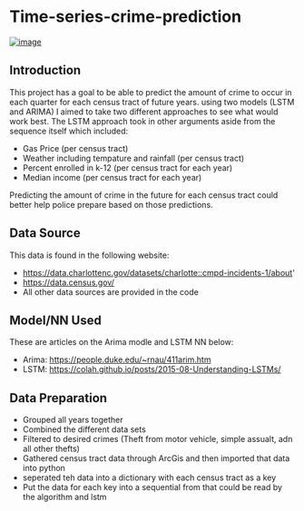 # Time-series-crime-prediction
[![image](https://github.com/dmayall/Human-Trafficking-Analysis/assets/108638892/140d4fca-4a91-4930-ae95-2860b7a611fd)](https://time-series-crime-prediction.streamlit.app/)
## Introduction
This project has a goal to be able to predict the amount of crime to occur in each quarter for each census tract of future years. using two models (LSTM and ARIMA) I aimed to take two different approaches to see what would work best. The LSTM approach took in other arguments aside from the sequence itself which included:

- Gas Price (per census tract)
- Weather including tempature and rainfall (per census tract)
- Percent enrolled in k-12 (per census tract for each year)
- Median income (per census tract for each year) 

Predicting the amount of crime in the future for each census tract could better help police prepare based on those predictions. 

## Data Source
This data is found in the following website:
- https://data.charlottenc.gov/datasets/charlotte::cmpd-incidents-1/about'
- https://data.census.gov/
- All other data sources are provided in the code

## Model/NN Used
These are articles on the Arima modle and LSTM NN below:
- Arima: https://people.duke.edu/~rnau/411arim.htm
- LSTM: https://colah.github.io/posts/2015-08-Understanding-LSTMs/

## Data Preparation 
- Grouped all years together
- Combined the different data sets
- Filtered to desired crimes (Theft from motor vehicle, simple assualt, adn all other thefts)
- Gathered census tract data through ArcGis and then imported that data into python
- seperated teh data into a dictionary with each census tract as a key
- Put the data for each key into a sequential from that could be read by the algorithm and lstm
